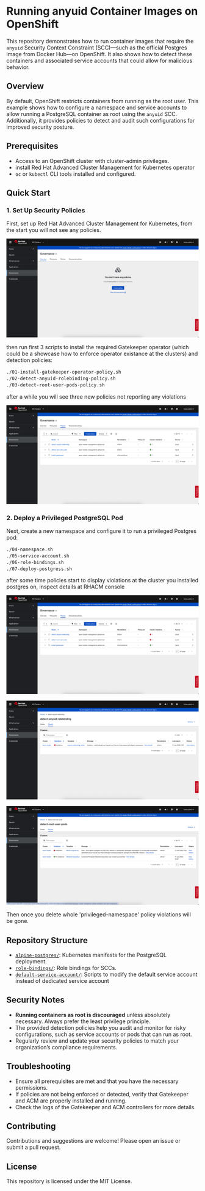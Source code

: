 # Running anyuid Container Images on OpenShift

This repository demonstrates how to run container images that require the `anyuid` Security Context Constraint (SCC)—such as the official Postgres image from Docker Hub—on OpenShift. It also shows how to detect these containers and associated service accounts that could allow for malicious behavior.

## Overview

By default, OpenShift restricts containers from running as the root user. This example shows how to configure a namespace and service accounts to allow running a PostgreSQL container as root using the `anyuid` SCC. Additionally, it provides policies to detect and audit such configurations for improved security posture.

## Prerequisites

- Access to an OpenShift cluster with cluster-admin privileges.
- install Red Hat Advanced Cluster Management for Kubernetes operator
- `oc` or `kubectl` CLI tools installed and configured.

## Quick Start

### 1. Set Up Security Policies

First, set up Red Hat Advanced Cluster Management for Kubernetes, from the start you will not see any policies.

![screenshot](images/1.png)

then run first 3 scripts to install the required Gatekeeper operator (which could be a showcase how to enforce operator existance at the clusters) and detection policies:

```sh
./01-install-gatekeeper-operator-policy.sh
./02-detect-anyuid-rolebinding-policy.sh
./03-detect-root-user-pods-policy.sh
```

after a while you will see three new policies not reporting any violations

![screenshot](images/2.png)

### 2. Deploy a Privileged PostgreSQL Pod

Next, create a new namespace and configure it to run a privileged Postgres pod:

```sh
./04-namespace.sh
./05-service-account.sh
./06-role-bindings.sh
./07-deploy-postgress.sh
```

after some time policies start to display violations at the cluster you installed postgres on, inspect details at RHACM console

![screenshot](images/3.png)

![screenshot](images/4.png)

![screenshot](images/5.png)

Then once you delete whole 'privileged-namespace' policy violations will be gone.

## Repository Structure

- [`alpine-postgres/`](alpine-postgres/deployment.yaml): Kubernetes manifests for the PostgreSQL deployment.
- [`role-bindings/`](role-bindings/use-anyuid-scc.yaml): Role bindings for SCCs.
- [`default-service-account/`](default-service-account/anyuid-add-to-default-sa.sh): Scripts to modify the default service account instead of dedicated service account

## Security Notes

- **Running containers as root is discouraged** unless absolutely necessary. Always prefer the least privilege principle.
- The provided detection policies help you audit and monitor for risky configurations, such as service accounts or pods that can run as root.
- Regularly review and update your security policies to match your organization’s compliance requirements.

## Troubleshooting

- Ensure all prerequisites are met and that you have the necessary permissions.
- If policies are not being enforced or detected, verify that Gatekeeper and ACM are properly installed and running.
- Check the logs of the Gatekeeper and ACM controllers for more details.

## Contributing

Contributions and suggestions are welcome! Please open an issue or submit a pull request.

## License

This repository is licensed under the MIT License.



